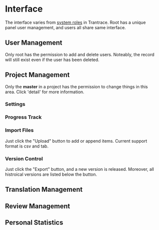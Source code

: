 # Interface

The interface varies from [system roles](/roles.md) in Trantrace. Root has a unique panel user management, and users all share same interface.


## User Management

Only root has the permission to add and delete users. Noteably, the record will still exist even if the user has been deleted.



## Project Management

Only the **master** in a project has the permission to change things in this area. Click 'detail' for more information.

### Settings

### Progress Track

### Import Files
Just click the "Upload" button to add or append items. Current support format is csv and tab.

### Version Control

Just click the "Export" button, and a new version is released. Moreover, all histroical versions are listed below the button.

## Translation Management



## Review Management



## Personal Statistics

## 



